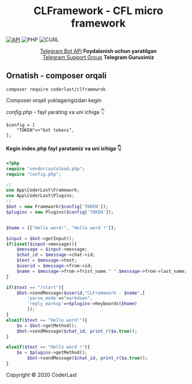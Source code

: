 <h1 align="center">CLFramework - CFL micro framework</h1>

[![API](https://img.shields.io/badge/CLFramework-Mart%2007%2C%202021-36ade1.svg)](https://core.telegram.org/bots/api)
![PHP](https://img.shields.io/badge/php-%3E%3D7.4-8892bf.svg)
![CURL](https://img.shields.io/badge/cURL-required-green.svg)

<div align="center">
	<a href="https://core.telegram.org/bots/api">Telegram Bot API</a> <b>Foydalanish uchun yaratilgan</b> 
	<br>
	<a href="https://telegram.me/Clframework">Telegram Support Group</a> <b>Telegram Guruximiz</b> 
</div>

## Ornatish - composer orqali
```
composer require coderlast/clframewrok
```
Composer orqali yuklaganigizdan kegin 

*config.php* - fayl yarating va uni ichiga 👇
```
$config = [
	"TOKEN"=>"bot tokeni",
];
```
#### Kegin index.php fayl yaratamiz va uni ichiga 👇

```php
<?php
require "vendor/autoload.php";
require "config.php";

//
use App\CoderLast\Framework;
use App\CoderLast\Plugins;
//
$bot = new Framework($config['TOKEN']);
$plugins = new Plugins($config['TOKEN']);


$home = [["Hello word!", "Hello word !"]];

$input = $bot->getInput();
if(isset($input->message)){
	$message = $input->message;
	$chat_id = $message->chat->id;
	$text = $message->text;
	$userid	= $message->from->id;
	$name = $message->from->frist_name." ".$message->from->last_name;
}

if($text == "/start"){
	$bot->sendMessage($userid,"CLFramework - $name",[
		'parse_mode'=>"markdown",
		'reply_markup'=>$plugins->Keyboards($home)
		]);
}
elseif($text == "Hello word!"){
	$a = $bot->getMethod();
	$bot->sendMessage($chat_id, print_r($a,true));
}

elseif($text == "Hello word !"){
	$a = $plugins->getMethod();
        $bot->sendMessage($chat_id, print_r($a,true));
}
```


Copyright © 2020 CoderLast
